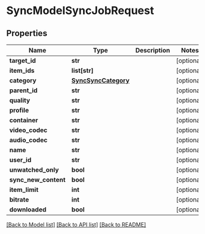 # SyncModelSyncJobRequest

## Properties
Name | Type | Description | Notes
------------ | ------------- | ------------- | -------------
**target_id** | **str** |  | [optional] 
**item_ids** | **list[str]** |  | [optional] 
**category** | [**SyncSyncCategory**](SyncSyncCategory.md) |  | [optional] 
**parent_id** | **str** |  | [optional] 
**quality** | **str** |  | [optional] 
**profile** | **str** |  | [optional] 
**container** | **str** |  | [optional] 
**video_codec** | **str** |  | [optional] 
**audio_codec** | **str** |  | [optional] 
**name** | **str** |  | [optional] 
**user_id** | **str** |  | [optional] 
**unwatched_only** | **bool** |  | [optional] 
**sync_new_content** | **bool** |  | [optional] 
**item_limit** | **int** |  | [optional] 
**bitrate** | **int** |  | [optional] 
**downloaded** | **bool** |  | [optional] 

[[Back to Model list]](../README.md#documentation-for-models) [[Back to API list]](../README.md#documentation-for-api-endpoints) [[Back to README]](../README.md)

